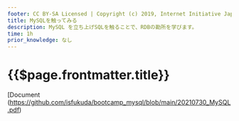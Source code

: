 ```yaml
---
footer: CC BY-SA Licensed | Copyright (c) 2019, Internet Initiative Japan Inc.
title: MySQLを触ってみる
description: MySQL を立ち上げSQLを触ることで、RDBの勘所を学びます。
time: 1h
prior_knowledge: なし
---
```


<header-table/>

# {{$page.frontmatter.title}}

[Document (https://github.com/isfukuda/bootcamp_mysql/blob/main/20210730_MySQL.pdf)

<credit-footer/>
